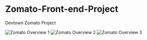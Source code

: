 # Zomato-Front-end-Project
Devtown Zomato Project

![Zomato Overview 1](https://user-images.githubusercontent.com/118362583/220374679-79a4a9ed-9bac-4e70-8694-c8833671da81.png)
![Zomato Overview 2](https://user-images.githubusercontent.com/118362583/220374745-759fd1d0-1909-4a41-873f-e120b991d772.png)
![Zomato Overview 3](https://user-images.githubusercontent.com/118362583/220374770-470dde5d-8238-488a-a8f5-25d13f93f766.png)


